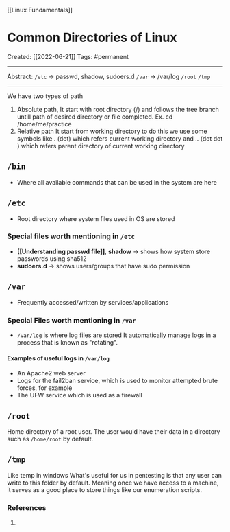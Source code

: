 [[Linux Fundamentals]]

# Common Directories of Linux
Created:  [[2022-06-21]]
Tags: #permanent 

---
Abstract:
`/etc` -> passwd, shadow, sudoers.d
`/var` -> /var/log
`/root`
`/tmp `

---
We have two types of path 
1) Absolute path, 
    It start with root directory (/) and follows the tree branch untill path of desired directory or file completed. Ex. cd /home/me/practice
2) Relative path 
    It start from working directory to do this we use some symbols like . (dot) which refers current working directory and .. (dot dot ) which refers parent directory of current working directory


## `/bin`
- Where all available commands that can be used in the system are here


## `/etc`

- Root directory where system files used in OS are stored
### Special files worth mentioning in `/etc`
- **[[Understanding passwd file]]**, **shadow** -> shows how system store passwords using sha512
- **sudoers.d** -> shows users/groups that have sudo permission


## `/var`
- Frequently accessed/written by services/applications
### Special Files worth mentioning in `/var`
- `/var/log` is where log files are stored
It automatically manage logs in a process that is known as "rotating".

#### Examples of useful logs in `/var/log`
-   An Apache2 web server
-   Logs for the fail2ban service, which is used to monitor attempted brute forces, for example
-   The UFW service which is used as a firewall


## `/root`
Home directory of a root user. The user would have their data in a directory such as `/home/root` by default.



## `/tmp`
Like temp in windows
What's useful for us in pentesting is that any user can write to this folder by default. Meaning once we have access to a machine, it serves as a good place to store things like our enumeration scripts. 















### References
1. 